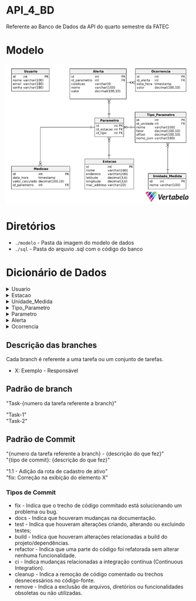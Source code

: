 # API_4_BD
Referente ao Banco de Dados da API do quarto semestre da FATEC

# Modelo

![Modelo do banco de dados](./modelo/Modelo.png)

# Diretórios

* `./modelo` - Pasta da imagem do modelo de dados
* `./sql` - Pasta do arquvio .sql com o código do banco

# Dicionário de Dados

<details>
<summary>Usuario</summary>

| Colunas | Tipo de dados | Comprimento | Restrições | Valor padrão | Descrição |
|:-:|:-:|:-:|:-:|:-:|:-:|
| id | INT | Default | PK, NOT NULL | IDENTITY | Número de identificação do usuário |
| nome | VARCHAR | 100 | NOT NULL | N/A | Nome do usuário |
| email | VARCHAR | 180 | NOT NULL | N/A | Email do usuário |
| senha | VARCHAR | 180 | NOT NULL | N/A | Senha do usuário |

</details>

<details>
<summary>Estacao</summary>

| Colunas | Tipo de dados | Comprimento | Restrições | Valor padrão | Descrição |
|:-:|:-:|:-:|:-:|:-:|:-:|
| id | INT | Default | PK, NOT NULL | IDENTITY | Número de identificação da estação |
| nome | VARCHAR | 180 | NOT NULL | N/A | Nome da estação |
| endereco | VARCHAR | 200 | NOT NULL | N/A | Endereco da estação |
| latitude | DECIMAL  | (3, 6) | NOT NULL | N/A | Latitude da estação |
| longitude | DECIMAL  | (3, 6) | NOT NULL | N/A | Longitude da estação |
| mac_address | VARCHAR | 20 | NOT NULL | N/A | Mac address da estação |

</details>

<details>
<summary>Unidade_Medida</summary>

| Colunas | Tipo de dados | Comprimento | Restrições | Valor padrão | Descrição |
|:-:|:-:|:-:|:-:|:-:|:-:|
| id | INT | Default | PK, NOT NULL | IDENTITY | Número de identificação da unidade de medida |
| nome | VARCHAR | 100 | NOT NULL | N/A | Nome da unidade de medida |

</details>

<details>
<summary>Tipo_Parametro</summary>

| Colunas | Tipo de dados | Comprimento | Restrições | Valor padrão | Descrição |
|:-:|:-:|:-:|:-:|:-:|:-:|
| id | INT | Default | PK, NOT NULL | IDENTITY | Número de identificação do tipo do parâmetro |
| id_unidade | INT | Default | FK, NOT NULL | IDENTITY | Número de identificação da unidade de medida |
| nome | VARCHAR | 100 | NOT NULL | N/A | Nome do tipo do parâmetro |
| fator | DECIMAL  | (100, 10) | NOT NULL | N/A | Fator do tipo do parâmetro |
| offset | DECIMAL  | (100, 10) | NOT NULL | N/A | Offset do tipo do parâmetro |
| nome_json | VARCHAR | 180 | NOT NULL | N/A | Nome do json do tipo do parâmetro |

</details>

<details>
<summary>Parametro</summary>

| Colunas | Tipo de dados | Comprimento | Restrições | Valor padrão | Descrição |
|:-:|:-:|:-:|:-:|:-:|:-:|
| id | INT | Default | PK, NOT NULL | IDENTITY | Número de identificação do parâmetro |
| id_estacao | INT | Default | FK, NOT NULL | IDENTITY | Número de identificação da estação |
| id_tipo | INT | Default | FK, NOT NULL | IDENTITY | Número de identificação do tipo do parâmetro |

</details>

<details>
<summary>Alerta</summary>

| Colunas | Tipo de dados | Comprimento | Restrições | Valor padrão | Descrição |
|:-:|:-:|:-:|:-:|:-:|:-:|
| id | INT | Default | PK, NOT NULL | IDENTITY | Número de identificação do alerta |
| condicao | VARCHAR | 4 | NOT NULL | N/A | Condição da alerta |
| id_parametro | INT | Default | FK, NOT NULL | IDENTITY | Número de identificação do parâmetro |
| nome | VARCHAR  | 100 | NOT NULL | N/A | Nome do alerta |
| valor | DECIMAL  | (100, 10) | NOT NULL | N/A | Valor do alerta |

</details>

<details>
<summary>Ocorrencia</summary>

| Colunas | Tipo de dados | Comprimento | Restrições | Valor padrão | Descrição |
|:-:|:-:|:-:|:-:|:-:|:-:|
| id | INT | Default | PK, NOT NULL | IDENTITY | Número de identificação da ocorrência |
| id_alerta | INT | Default | FK, NOT NULL | IDENTITY | Número de identificação do alerta |
| data_hora | TIMESTAMP | 100 | NOT NULL | N/A | Data e hora da ocorrência |
| valor | DECIMAL  | (100, 10) | NOT NULL | N/A | Valor da ocorrência |

</details>

## Descrição das branches
Cada branch é referente a uma tarefa ou um conjunto de tarefas.

- X: Exemplo - Responsável

## Padrão de branch
"Task-{numero da tarefa referente a branch}"

"Task-1"    
"Task-2"

## Padrão de Commit
"{numero da tarefa referente a branch} - {descrição do que fez}"    
"{tipo de commit}: {descrição do que fez}"

"1.1 - Adição da rota de cadastro de ativo"     
"fix: Correção na exibição do elemento X"

### Tipos de Commit

* fix - Indica que o trecho de código commitado está solucionando um problema ou bug.
* docs - Indica que houveram mudanças na documentação.
* test - Indica que houveram alterações criando, alterando ou excluindo testes;
* build - Indica que houveram alterações relacionadas a build do projeto/dependências.
* refactor - Indica que uma parte do código foi refatorada sem alterar nenhuma funcionalidade.
* ci - Indica mudanças relacionadas a integração contínua (Continuous Integration).
* cleanup - Indica a remoção de código comentado ou trechos desnecessários no código-fonte.
* remove - Indica a exclusão de arquivos, diretórios ou funcionalidades obsoletas ou não utilizadas.
